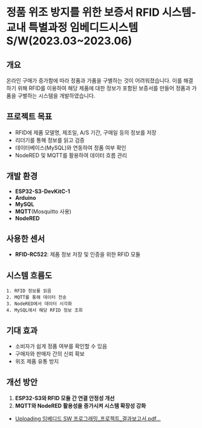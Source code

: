 # 정품 위조 방지를 위한 보증서 RFID 시스템- 교내 특별과정 임베디드시스템S/W(2023.03~2023.06)

## 개요
온라인 구매가 증가함에 따라 정품과 가품을 구별하는 것이 어려워졌습니다. 이를 해결하기 위해 RFID를 이용하여 해당 제품에 대한 정보가 포함된 보증서를 만들어 정품과 가품을 구별하는 시스템을 개발하였습니다.

## 프로젝트 목표
- RFID에 제품 모델명, 제조일, A/S 기간, 구매일 등의 정보를 저장
- 리더기를 통해 정보를 읽고 검증
- 데이터베이스(MySQL)와 연동하여 정품 여부 확인
- NodeRED 및 MQTT를 활용하여 데이터 흐름 관리

## 개발 환경
- **ESP32-S3-DevKitC-1**
- **Arduino**
- **MySQL**
- **MQTT**(Mosquitto 사용)
- **NodeRED**

## 사용한 센서
- **RFID-RC522**: 제품 정보 저장 및 인증을 위한 RFID 모듈

## 시스템 흐름도
```
1. RFID 정보를 읽음
2. MQTT를 통해 데이터 전송
3. NodeRED에서 데이터 시각화
4. MySQL에서 해당 RFID 정보 조회
```

## 기대 효과
- 소비자가 쉽게 정품 여부를 확인할 수 있음
- 구매자와 판매자 간의 신뢰 확보
- 위조 제품 유통 방지

## 개선 방안
1. **ESP32-S3와 RFID 모듈 간 연결 안정성 개선**
2. **MQTT와 NodeRED 활용성을 증가시켜 시스템 확장성 강화**

- [Uploading 임베디드 SW 프로그래밍_프로젝트_결과보고서.pdf…]()


